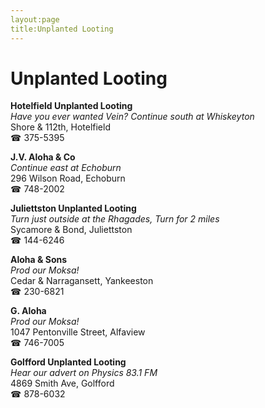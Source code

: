 ```yaml
---
layout:page
title:Unplanted Looting
---
```

# Unplanted Looting

**Hotelfield Unplanted Looting**  
_Have you ever wanted Vein? 
Continue south at Whiskeyton_  
Shore & 112th, Hotelfield  
☎ 375-5395



**J.V. Aloha & Co**  
_Continue east at Echoburn_  
296 Wilson Road, Echoburn  
☎ 748-2002



**Juliettston Unplanted Looting**  
_Turn just outside at the Rhagades, Turn for 2 miles_  
Sycamore & Bond, Juliettston  
☎ 144-6246



**Aloha & Sons**  
_Prod our Moksa!_  
Cedar & Narragansett, Yankeeston  
☎ 230-6821



**G. Aloha**  
_Prod our Moksa!_  
1047 Pentonville Street, Alfaview  
☎ 746-7005



**Golfford Unplanted Looting**  
_Hear our advert on Physics 83.1 FM_  
4869 Smith Ave, Golfford  
☎ 878-6032



